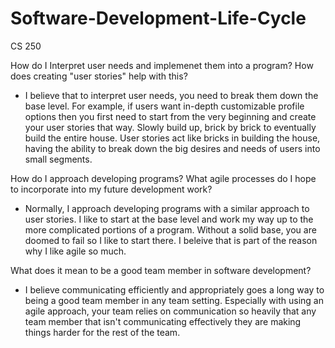 # Software-Development-Life-Cycle
CS 250

How do I Interpret user needs and implemenet them into a program? How does creating "user stories" help with this?
- I believe that to interpret user needs, you need to break them down the base level. For example, if users want in-depth customizable profile options then you first need to start from the very beginning and create your user stories that way. Slowly build up, brick by brick to eventually build the entire house. User stories act like bricks in building the house, having the ability to break down the big desires and needs of users into small segments.

How do I approach developing programs? What agile processes do I hope to incorporate into my future development work?
- Normally, I approach developing programs with a similar approach to user stories. I like to start at the base level and work my way up to the more complicated portions of a program. Without a solid base, you are doomed to fail so I like to start there. I beleive that is part of the reason why I like agile so much.

What does it mean to be a good team member in software development?
- I believe communicating efficiently and appropriately goes a long way to being a good team member in any team setting. Especially with using an agile approach, your team relies on communication so heavily that any team member that isn't communicating effectively they are making things harder for the rest of the team.

